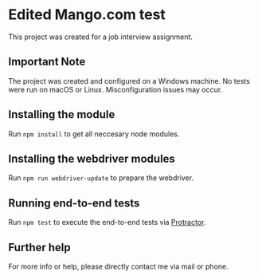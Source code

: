 # Edited Mango.com test

This project was created for a job interview assignment.

## Important Note

The project was created and configured on a Windows machine. No tests were run on macOS or Linux. Misconfiguration issues may occur.

## Installing the module

Run `npm install` to get all neccesary node modules. 

## Installing the webdriver modules

Run `npm run webdriver-update` to prepare the webdriver.

## Running end-to-end tests

Run `npm test` to execute the end-to-end tests via [Protractor](http://www.protractortest.org/).

## Further help

For more info or help, please directly contact me via mail or phone.